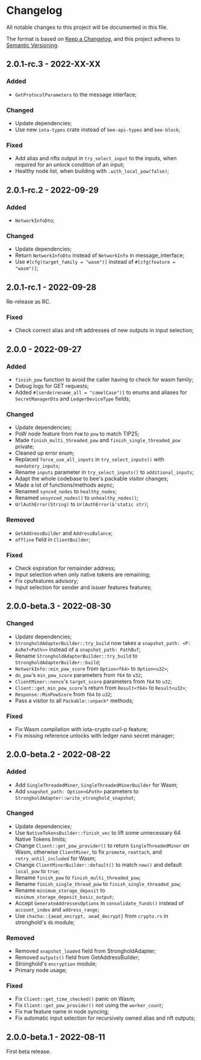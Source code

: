 # Changelog

All notable changes to this project will be documented in this file.

The format is based on [Keep a Changelog](https://keepachangelog.com/en/1.0.0/),
and this project adheres to [Semantic Versioning](https://semver.org/spec/v2.0.0.html).

<!-- ## Unreleased - YYYY-MM-DD

### Added

### Changed

### Deprecated

### Removed

### Fixed

### Security -->

## 2.0.1-rc.3 - 2022-XX-XX

### Added

- `GetProtocolParameters` to the message interface;

### Changed

- Update dependencies;
- Use new `iota-types` crate instead of `bee-api-types` and `bee-block`;

### Fixed

- Add alias and nfts output in `try_select_input` to the inputs, when required for an unlock condition of an input;
- Healthy node list, when building with `.with_local_pow(false)`;

## 2.0.1-rc.2 - 2022-09-29

### Added

- `NetworkInfoDto`;

### Changed

- Update dependencies;
- Return `NetworkInfoDto` instead of `NetworkInfo` in message_interface;
- Use `#[cfg(target_family = "wasm")]` instead of `#[cfg(feature = "wasm")]`;

## 2.0.1-rc.1 - 2022-09-28

Re-release as RC.

### Fixed

- Check correct alias and nft addresses of new outputs in input selection;

## 2.0.0 - 2022-09-27

### Added

- `finish_pow` function to avoid the caller having to check for wasm family;
- Debug logs for GET requests;
- Added `#[serde(rename_all = "camelCase")]` to enums and aliases for `SecretManagerDto` and `LedgerDeviceType` fields;

### Changed

- Update dependencies;
- PoW node feature from `PoW` to `pow` to match TIP25;
- Made `finish_multi_threaded_pow` and `finish_single_threaded_pow` private;
- Cleaned up error enum;
- Replaced `force_use_all_inputs` in `try_select_inputs()` with `mandatory_inputs`;
- Rename `inputs` parameter in `try_select_inputs()` to `additional_inputs`;
- Adapt the whole codebase to bee's packable visitor changes;
- Made a lot of functions/methods async;
- Renamed `synced_nodes` to `healthy_nodes`;
- Renamed `unsynced_nodes()` to `unhealthy_nodes()`;
- `UrlAuthError(String)` to `UrlAuthError(&'static str)`;

### Removed

- `GetAddressBuilder` and `AddressBalance`;
- `offline` field in `ClientBuilder`;

### Fixed

- Check expiration for remainder address;
- Input selection when only native tokens are remaining;
- Fix cpufeatures advisory;
- Input selection for sender and issuer features features;

## 2.0.0-beta.3 - 2022-08-30

### Changed

- Update dependencies;
- `StrongholdAdapterBuilder::try_build` now takes a `snapshot_path: <P: AsRef<Path>>` instead of a `snapshot_path: PathBuf`;
- Rename `StrongholdAdapterBuilder::try_build` to `StrongholdAdapterBuilder::build`;
- `NetworkInfo::min_pow_score` from `Option<f64>` to `Option<u32>`;
- `do_pow`'s `min_pow_score` parameters from `f64` to `u32`;
- `ClientMiner::nonce`'s `target_score` parameters from `f64` to `u32`;
- `Client::get_min_pow_score`'s return from `Result<f64>` to `Result<u32>`;
- `Response::MinPowScore` from `f64` to `u32`;
- Pass a visitor to all `Packable::unpack*` methods;

### Fixed

- Fix Wasm compilation with iota-crypto curl-p feature;
- Fix missing reference unlocks with ledger nano secret manager;

## 2.0.0-beta.2 - 2022-08-22

### Added

- Add `SingleThreadedMiner`, `SingleThreadedMinerBuilder` for Wasm;
- Add `snapshot_path: Option<&Path>` parameters to `StrongholdAdapter::write_stronghold_snapshot`;

### Changed

- Update dependencies;
- Use `NativeTokensBuilder::finish_vec` to lift some unnecessary 64 Native Tokens limits;
- Change `Client::get_pow_provider()` to return `SingleThreadedMiner` on Wasm, otherwise `ClientMiner`, to fix `promote`, `reattach`, and `retry_until_included` for Wasm;
- Change `ClientMinerBuilder::default()` to match `new()` and default `local_pow` to `true`;
- Rename `finish_pow` to `finish_multi_threaded_pow`;
- Rename `finish_single_thread_pow` to `finish_single_threaded_pow`;
- Rename `minimum_storage_deposit` to `minimum_storage_deposit_basic_output`;
- Accept `GenerateAddressesOptions` in `consolidate_funds()` instead of `account_index` and `address_range`;
- Use `chacha::{aead_encrypt, aead_decrypt}` from `crypto.rs` in stronghold's `db` module;

### Removed

- Removed `snapshot_loaded` field from StrongholdAdapter;
- Removed `outputs()` field from GetAddressBuilder;
- Stronghold's `encryption` module;
- Primary node usage;

### Fixed

- Fix `Client::get_time_checked()` panic on Wasm;
- Fix `Client::get_pow_provider()` not using the `worker_count`;
- Fix `PoW` feature name in node syncing;
- Fix automatic input selection for recursively owned alias and nft outputs;

## 2.0.0-beta.1 - 2022-08-11

First beta release.
